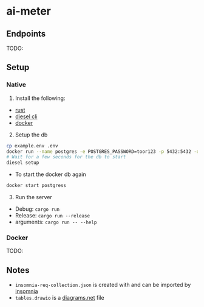 # ai-meter

## Endpoints
TODO:

## Setup
### Native
1. Install the following:
- [rust](https://www.rust-lang.org/learn/get-started)
- [diesel cli](https://diesel.rs/guides/getting-started)
- [docker](https://docs.docker.com/get-docker/)

2. Setup the db
```sh
cp example.env .env
docker run --name postgres -e POSTGRES_PASSWORD=toor123 -p 5432:5432 -d postgres
# Wait for a few seconds for the db to start
diesel setup
```
- To start the docker db again
```sh
docker start postgress
```

3. Run the server
- Debug: `cargo run`
- Release: `cargo run --release`
- arguments: `cargo run -- --help`

### Docker
TODO:

## Notes
- `insomnia-req-collection.json` is created with and can be imported by [insomnia](https://insomnia.rest/)
- `tables.drawio` is a [diagrams.net](https://www.diagrams.net/) file
